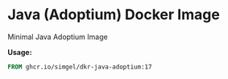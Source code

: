 Java (Adoptium) Docker Image
============================

Minimal Java Adoptium Image


**Usage:**

```Dockerfile
FROM ghcr.io/simgel/dkr-java-adoptium:17
```